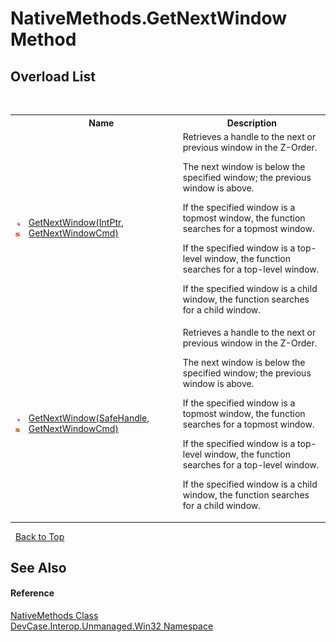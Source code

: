 # NativeMethods.GetNextWindow Method 
 


## Overload List
&nbsp;<table><tr><th></th><th>Name</th><th>Description</th></tr><tr><td>![Public method](media/pubmethod.gif "Public method")![Static member](media/static.gif "Static member")</td><td><a href="M_DevCase_Interop_Unmanaged_Win32_NativeMethods_GetNextWindow">GetNextWindow(IntPtr, GetNextWindowCmd)</a></td><td>
Retrieves a handle to the next or previous window in the Z-Order. 

 The next window is below the specified window; the previous window is above. 

 If the specified window is a topmost window, the function searches for a topmost window. 

 If the specified window is a top-level window, the function searches for a top-level window. 

 If the specified window is a child window, the function searches for a child window.</td></tr><tr><td>![Public method](media/pubmethod.gif "Public method")![Static member](media/static.gif "Static member")</td><td><a href="M_DevCase_Interop_Unmanaged_Win32_NativeMethods_GetNextWindow_1">GetNextWindow(SafeHandle, GetNextWindowCmd)</a></td><td>
Retrieves a handle to the next or previous window in the Z-Order. 

 The next window is below the specified window; the previous window is above. 

 If the specified window is a topmost window, the function searches for a topmost window. 

 If the specified window is a top-level window, the function searches for a top-level window. 

 If the specified window is a child window, the function searches for a child window.</td></tr></table>&nbsp;
<a href="#nativemethods.getnextwindow-method">Back to Top</a>

## See Also


#### Reference
<a href="T_DevCase_Interop_Unmanaged_Win32_NativeMethods">NativeMethods Class</a><br /><a href="N_DevCase_Interop_Unmanaged_Win32">DevCase.Interop.Unmanaged.Win32 Namespace</a><br />